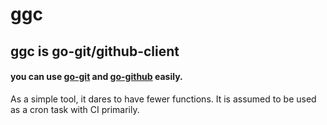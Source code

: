 # ggc
## ggc is go-git/github-client

#### you can use [go-git](https://github.com/go-git/go-git) and [go-github](https://github.com/google/go-github) easily.

As a simple tool, it dares to have fewer functions.
It is assumed to be used as a cron task with CI primarily.
